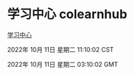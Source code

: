 # 学习中心 colearnhub
[学习中心](http://27.19.33.125:56308/colearnhub/)

2022年 10月 11日 星期二 11:10:02 CST

2022年 10月 11日 星期二 03:10:02 GMT
